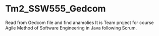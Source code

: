 # Tm2_SSW555_Gedcom
Read from Gedcom file and find anamolies
It is Team project for course Agile Method of Software Engineering in Java following Scrum.
